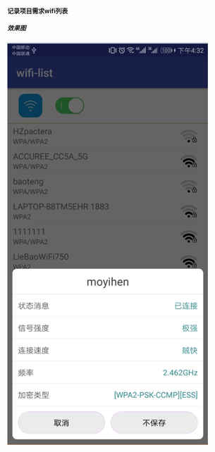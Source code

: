 #### 记录项目需求wifi列表
##### 效果图
  ![--](https://github.com/moyihen/WifiList/blob/master/img/13.png)
  



